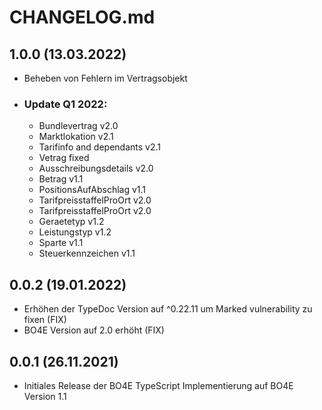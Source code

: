 # CHANGELOG.md

## 1.0.0 (13.03.2022)

* Beheben von Fehlern im Vertragsobjekt
* ### Update Q1 2022:
    * Bundlevertrag v2.0
    * Marktlokation v2.1
    * Tarifinfo and dependants v2.1
    * Vetrag fixed
    * Ausschreibungsdetails v2.0
    * Betrag v1.1
    * PositionsAufAbschlag v1.1
    * TarifpreisstaffelProOrt v2.0
    * TarifpreisstaffelProOrt v2.0
    * Geraetetyp v1.2
    * Leistungstyp v1.2
    * Sparte v1.1
    * Steuerkennzeichen v1.1

## 0.0.2 (19.01.2022)

* Erhöhen der TypeDoc Version auf ^0.22.11 um Marked vulnerability zu fixen (FIX)
* BO4E Version auf 2.0 erhöht (FIX)

## 0.0.1 (26.11.2021)

* Initiales Release der BO4E TypeScript Implementierung auf BO4E Version 1.1
